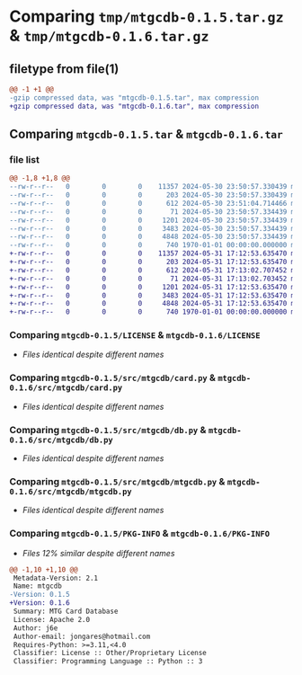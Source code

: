 # Comparing `tmp/mtgcdb-0.1.5.tar.gz` & `tmp/mtgcdb-0.1.6.tar.gz`

## filetype from file(1)

```diff
@@ -1 +1 @@
-gzip compressed data, was "mtgcdb-0.1.5.tar", max compression
+gzip compressed data, was "mtgcdb-0.1.6.tar", max compression
```

## Comparing `mtgcdb-0.1.5.tar` & `mtgcdb-0.1.6.tar`

### file list

```diff
@@ -1,8 +1,8 @@
--rw-r--r--   0        0        0    11357 2024-05-30 23:50:57.330439 mtgcdb-0.1.5/LICENSE
--rw-r--r--   0        0        0      203 2024-05-30 23:50:57.330439 mtgcdb-0.1.5/README.md
--rw-r--r--   0        0        0      612 2024-05-30 23:51:04.714466 mtgcdb-0.1.5/pyproject.toml
--rw-r--r--   0        0        0       71 2024-05-30 23:50:57.334439 mtgcdb-0.1.5/src/mtgcdb/__init__.py
--rw-r--r--   0        0        0     1201 2024-05-30 23:50:57.334439 mtgcdb-0.1.5/src/mtgcdb/card.py
--rw-r--r--   0        0        0     3483 2024-05-30 23:50:57.334439 mtgcdb-0.1.5/src/mtgcdb/db.py
--rw-r--r--   0        0        0     4848 2024-05-30 23:50:57.334439 mtgcdb-0.1.5/src/mtgcdb/mtgcdb.py
--rw-r--r--   0        0        0      740 1970-01-01 00:00:00.000000 mtgcdb-0.1.5/PKG-INFO
+-rw-r--r--   0        0        0    11357 2024-05-31 17:12:53.635470 mtgcdb-0.1.6/LICENSE
+-rw-r--r--   0        0        0      203 2024-05-31 17:12:53.635470 mtgcdb-0.1.6/README.md
+-rw-r--r--   0        0        0      612 2024-05-31 17:13:02.707452 mtgcdb-0.1.6/pyproject.toml
+-rw-r--r--   0        0        0       71 2024-05-31 17:13:02.703452 mtgcdb-0.1.6/src/mtgcdb/__init__.py
+-rw-r--r--   0        0        0     1201 2024-05-31 17:12:53.635470 mtgcdb-0.1.6/src/mtgcdb/card.py
+-rw-r--r--   0        0        0     3483 2024-05-31 17:12:53.635470 mtgcdb-0.1.6/src/mtgcdb/db.py
+-rw-r--r--   0        0        0     4848 2024-05-31 17:12:53.635470 mtgcdb-0.1.6/src/mtgcdb/mtgcdb.py
+-rw-r--r--   0        0        0      740 1970-01-01 00:00:00.000000 mtgcdb-0.1.6/PKG-INFO
```

### Comparing `mtgcdb-0.1.5/LICENSE` & `mtgcdb-0.1.6/LICENSE`

 * *Files identical despite different names*

### Comparing `mtgcdb-0.1.5/src/mtgcdb/card.py` & `mtgcdb-0.1.6/src/mtgcdb/card.py`

 * *Files identical despite different names*

### Comparing `mtgcdb-0.1.5/src/mtgcdb/db.py` & `mtgcdb-0.1.6/src/mtgcdb/db.py`

 * *Files identical despite different names*

### Comparing `mtgcdb-0.1.5/src/mtgcdb/mtgcdb.py` & `mtgcdb-0.1.6/src/mtgcdb/mtgcdb.py`

 * *Files identical despite different names*

### Comparing `mtgcdb-0.1.5/PKG-INFO` & `mtgcdb-0.1.6/PKG-INFO`

 * *Files 12% similar despite different names*

```diff
@@ -1,10 +1,10 @@
 Metadata-Version: 2.1
 Name: mtgcdb
-Version: 0.1.5
+Version: 0.1.6
 Summary: MTG Card Database
 License: Apache 2.0
 Author: j6e
 Author-email: jongares@hotmail.com
 Requires-Python: >=3.11,<4.0
 Classifier: License :: Other/Proprietary License
 Classifier: Programming Language :: Python :: 3
```

